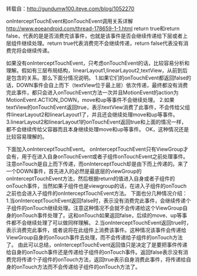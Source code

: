 ﻿转载自：http://gundumw100.iteye.com/blog/1052270


onInterceptTouchEvent和onTouchEvent调用关系详解 
http://www.eoeandroid.com/thread-178659-1-1.html 
return true和return false，代表的是是否消费完该事件，也就是该事件是否会继续传递给下层或者上层组件继续处理。return true代表消费完不会继续传递，return false代表没有消费完将会继续传递。 

如果没有onInterceptTouchEvent，只考虑onTouchEvent的话，比较容易分析和理解。假如有三层布局结构，linearLayout1,linearLayout2,textView，从前到后是包含的关系。那么下面分情况说明。 
1.如果它们的onTouchEvent都返回false的话，DOWN事件会自上而下（textView位于最上层）依次传递，最终都没有消费完此事件，都只会进入onTouchEvent方法一次并且MotionEvent的action为MotionEvent.ACTION_DOWN，move和up等事件不会继续处理。 
2.如果textView的onTouchEvent返回true，表示textView消费了此事件，不会传给父组件linearLayout2和linearLayout1了，并且还会继续处理move和up等事件。 
3.linearLayout2和linearLayout1的onTouchEvent返回true和上面的情况一样，都不会继续传给父容器而且本身继续处理move和up等事件。 
OK，这种情况还是比较容易理解的。 

下面加入onInterceptTouchEvent。 
onInterceptTouchEvent只有ViewGroup才会有，用于在进入自身onTouchEvent或者子组件onTouchEvent之前处理事件。注意onTouch是自上而下传递，而onInterceptTouch却是由下而上传递的。来了一个DOWN事件，首先进入的必然是最底层的viewGroup的onInterceptTouchEvent方法，然后根据return的值进入自身或者子组件的onTouch事件，当然如果子组件也是viewgroup的话，在进入子组件的onTouch之前也会进入子组件的onInterceptTouchEvent方法。 
下面也分几种情况介绍： 
1.当onInterceptTouchEvent返回false时，表示没有消费完此事件，会继续传递个子组件的onTouch继续处理。注意这种情况不会就不会传递给这个ViewGroup自身的onTouch事件处理了。这和onTouch如果返回false，后续的move、up等事件都不会继续处理了可以做同样理解。 
2.当onInterceptTouchEvent返回true时，表示消费完此事件，或者说将在此组件上消费该事件。这种情况该事件会传递给ViewGroup自身的onTouch事件去处理，而不会传递给子组件的onTouch方法了。 
由此可以总结，onInterceptTouchEvent返回值只是决定了是要把事件传递给自身的onTouch事件还是传递给子组件的onTouch事件。返回false表示没有消费完将传递个子组件的onTouch方法，返回true表示自身消费此事件，将传递给自身的onTouch方法而不会传递给子组件的onTouch方法了。